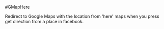 #GMapHere

Redirect to Google Maps with the location from 'here' maps when you press get direction from a place in facebook.